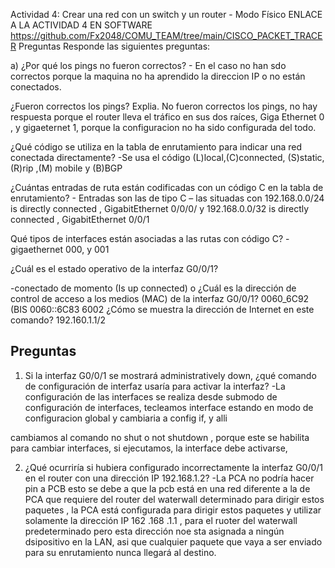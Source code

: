 Actividad 4: Crear una red con un switch y un router - 
Modo Físico 
ENLACE A LA ACTIVIDAD 4 EN SOFTWARE https://github.com/Fx2048/COMU_TEAM/tree/main/CISCO_PACKET_TRACER
Preguntas Responde las siguientes preguntas:

a)  ¿Por qué los pings no fueron correctos? - 
En el caso no han sdo correctos porque la maquina no ha aprendido la direccion IP  o no 
están conectados. 

¿Fueron correctos los pings? Explia. 
No fueron correctos los pings, no hay respuesta porque el router lleva el tráfico en sus dos 
raíces, Giga Ethernet 0 , y gigaeternet 1, porque la configuracion no ha sido configurada del 
todo. 

¿Qué código se utiliza en la tabla de enrutamiento para indicar una red conectada 
directamente?
-Se usa el código (L)local,(C)connected, (S)static, (R)rip ,(M) mobile y (B)BGP

¿Cuántas entradas de ruta están codificadas con un código C en la tabla de enrutamiento? - 
Entradas son las de tipo C – 
las situadas con 192.168.0.0/24 is directly connected , GigabitEthernet 0/0/0/
y  192.168.0.0/32 is directly connected , GigabitEthernet 0/0/1

Qué tipos de interfaces están asociadas a las rutas con código C? -gigaethernet 000, y 001 

¿Cuál es el estado operativo de la interfaz G0/0/1? 
 
 -conectado de momento (Is up connected)
o 
¿Cuál es la dirección de control de acceso a los medios (MAC) de la interfaz G0/0/1? 0060_6C92 (BIS 0060::6C83 6002
¿Cómo se muestra la dirección de Internet en este comando?
192.160.1.1/2

## Preguntas 
1. Si la interfaz G0/0/1 se mostrará administratively down, ¿qué comando de configuración de 
interfaz usaría para activar la interfaz? -La configuración de las interfaces se realiza desde submodo de configuración de interfaces, 
tecleamos interface estando en modo de configuracion global y cambiaria a  config if, y alli

cambiamos al  comando no shut o not shutdown , porque este se habilita para cambiar interfaces, si 
ejecutamos, la interface debe activarse, 


2. ¿Qué ocurriría si hubiera configurado incorrectamente la interfaz G0/0/1 en el router con una 
dirección IP 192.168.1.2? -La PCA no podría hacer pin a PCB esto se debe a que la pcb está en una red diferente a la de PCA 
que requiere del router del waterwall determinado para dirigir estos paquetes , la PCA está 
configurada para dirigir estos paquetes y utilizar solamente la dirección IP 162 .168 .1.1 , para el 
ruoter del waterwall predeterminado pero esta dirección noe sta asignada a ningún dsipositivo en la 
LAN, asi que cualquier paquete que vaya  a ser enviado para su enrutamiento nunca llegará al 
destino. 

